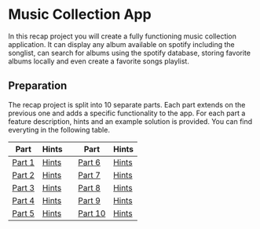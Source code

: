 # Music Collection App

In this recap project you will create a fully functioning music collection application. It can display any album available on spotify including the songlist, can search for albums using the spotify database, storing favorite albums locally and even create a favorite songs playlist.

## Preparation

The recap project is split into 10 separate parts. Each part extends on the previous one and adds a specific functionality to the app. For each part a feature description, hints and an example solution is provided. You can find everyting in the following table.

| Part                         | Hints                      |     | Part                           | Hints                       |
| ---------------------------- | -------------------------- | --- | ------------------------------ | --------------------------- |
| [Part 1](./part-1/readme.md) | [Hints](./part-1/hints.md) |     | [Part 6](./part-6/readme.md)   | [Hints](./part-6/hints.md)  |
| [Part 2](./part-2/readme.md) | [Hints](./part-2/hints.md) |     | [Part 7](./part-7/readme.md)   | [Hints](./part-7/hints.md)  |
| [Part 3](./part-3/readme.md) | [Hints](./part-3/hints.md) |     | [Part 8](./part-8/readme.md)   | [Hints](./part-8/hints.md)  |
| [Part 4](./part-4/readme.md) | [Hints](./part-4/hints.md) |     | [Part 9](./part-9/readme.md)   | [Hints](./part-9/hints.md)  |
| [Part 5](./part-5/readme.md) | [Hints](./part-5/hints.md) |     | [Part 10](./part-10/readme.md) | [Hints](./part-10/hints.md) |
